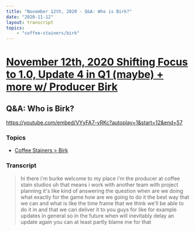 ```yaml
---
title: "November 12th, 2020 - Q&A: Who is Birk?"
date: "2020-11-12"
layout: transcript
topics: 
    - "coffee-stainers/birk"
---
```

# [November 12th, 2020 Shifting Focus to 1.0, Update 4 in Q1 (maybe) + more w/ Producer Birk](../2020-11-12.md)
## Q&A: Who is Birk?
https://youtube.com/embed/VYyFA7-yRKc?autoplay=1&start=12&end=57
### Topics
* [Coffee Stainers > Birk](../topics/coffee-stainers/birk.md)

### Transcript

> hi there
> i'm burke welcome to my place
> i'm the producer at coffee stain studios
> uh
> that means i work with another team with
> project planning
> it's like kind of answering the question
> when
> are we doing what exactly for the game
> how are we going to do it the best way
> that we can
> and what is like the time frame that we
> think we'll be able to do it in
> and that we can deliver it to you guys
> for like for example updates in general
> so
> in the future when will inevitably delay
> an update again
> you can at least partly blame me for
> that

